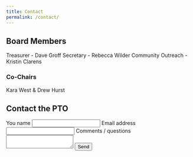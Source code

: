 ```yaml
---
title: Contact
permalink: /contact/
---
```


## Board Members
Treasurer - Dave Groff
Secretary - Rebecca Wilder
Community Outreach - Kristin Clarens

### Co-Chairs
Kara West & Drew Hurst

## Contact the PTO
<form class="usa-form" action="https://formspree.io/drewchurst@gmail.com" method="POST">
  <input type="hidden" name="_next" value="{{ site.url }}" />
  <input type="hidden" name="_subject" value="Contact form: {{ site.title }}" />
  <label for="name">You name</label>
  <input id="name" name="name" type="text">
  <label for="email-address" class="usa-input-required">Email address</label>
  <input id="email-address" name="email-address" type="email" required="" aria-required="true">
  <label for="comments">Comments / questions</label>
  <textarea id="comments" name="comments"></textarea>
  <input type="submit" value="Send">
</form>

